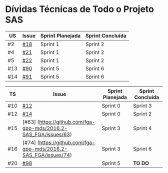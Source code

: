 # Dívidas Técnicas de Todo o Projeto SAS

|US|Issue|Sprint Planejada|Sprint Concluída|
|---|----|----------------|----------------|
|#2|[#18](https://github.com/fga-gpp-mds/2016.2-SAS_FGA/issues/18)|Sprint 1|Sprint 2|
|#4|[#21](https://github.com/fga-gpp-mds/2016.2-SAS_FGA/issues/21)|Sprint 1|Sprint 2|
|#5|[#22](https://github.com/fga-gpp-mds/2016.2-SAS_FGA/issues/22)|Sprint 1|Sprint 2|
|#13|[#90](https://github.com/fga-gpp-mds/2016.2-SAS_FGA/issues/90)|Sprint 5|Sprint 6|
|#14|[#91](https://github.com/fga-gpp-mds/2016.2-SAS_FGA/issues/91)|Sprint 5|Sprint 6|

|TS|Issue|Sprint Planejada|Sprint Concluída|
|---|----|----------------|----------------|
|#10|[#12](https://github.com/fga-gpp-mds/2016.2-SAS_FGA/issues/12)|Sprint 0|Sprint 3|
|#12|[#14](https://github.com/fga-gpp-mds/2016.2-SAS_FGA/issues/14)|Sprint 0|Sprint 2|
|#15|[#63] (https://github.com/fga-gpp-mds/2016.2-SAS_FGA/issues/63) |Sprint 3|Sprint 4|
|#16|[#74] (https://github.com/fga-gpp-mds/2016.2-SAS_FGA/issues/74)|Sprint 3|Sprint 6|
|#20|[#98](https://github.com/fga-gpp-mds/2016.2-SAS_FGA/issues/98)|Sprint 5|**TO DO**|